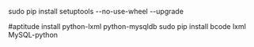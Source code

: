 sudo pip install setuptools --no-use-wheel --upgrade

#aptitude install python-lxml python-mysqldb
sudo pip install bcode lxml MySQL-python

